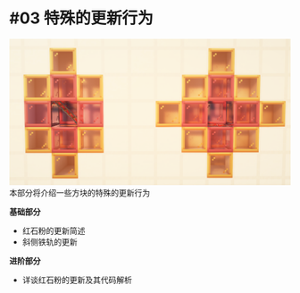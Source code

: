 # #03 特殊的更新行为
![部分特殊的更新范围](./img/SpecialUpdates.png)
本部分将介绍一些方块的特殊的更新行为

**基础部分**

- 红石粉的更新简述
- 斜侧铁轨的更新

**进阶部分**

- 详谈红石粉的更新及其代码解析